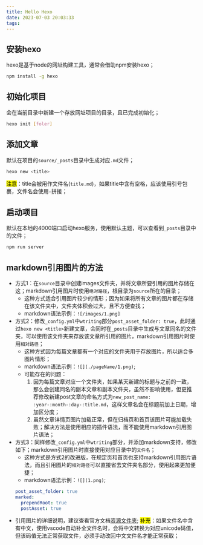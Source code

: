 ```yaml
---
title: Hello Hexo
date: 2023-07-03 20:03:33
tags:
---
```

## 安装hexo
hexo是基于node的网址构建工具，通常会借助npm安装hexo；
```bash
npm install -g hexo
```

## 初始化项目
会在当前目录中新建一个存放网址项目的目录，且已完成初始化；
```bash
hexo init [foler]
```

## 添加文章
默认在项目的`source/_posts`目录中生成对应`.md`文件；
```bash
hexo new <title>
```
<mark>注意</mark>：title会被用作文件名(`title.md`)，如果title中含有空格，应该使用引号包裹，文件名会使用`-`拼接；

## 启动项目
默认在本地的4000端口启动hexo服务，使用默认主题，可以查看到`_posts`目录中的文件；
```bash
npm run server
```

## markdown引用图片的方法
- 方式1：在`source`目录中创建images文件夹，并将文章所要引用的图片存储在这；markdown引用图片时使用`绝对路径`，根目录为`source`所在的目录；
  - 这种方式适合引用图片较少的情形；因为如果将所有文章的图片都在存储在该文件夹中，文件夹体积会过大，且不方便查找；
  - markdown语法示例：`![/images/1.png]`
- 方式2：修改`_config.yml`中`wtriting`部分`post_asset_folder: true`，此时通过`hexo new <title>`新建文章，会同时在`_posts`目录中生成与文章同名的文件夹，可以使用该文件夹来存放该文章所引用的图片，markdown引用图片时使用`相对路径`；
  - 这种方式因为每篇文章都有一个对应的文件夹用于存放图片，所以适合多图片情形；
  - markdown语法示例：`![](./pageName/1.png)`;
  - 可能存在的问题：
    1. 因为每篇文章对应一个文件夹，如果某天新建的标题与之前的一致，那么会创建同名的副本文章和副本文件夹，虽然不影响使用，但更推荐修改新建post文章的命名方式为`new_post_name: :year-:month-:day-:title.md`，这样文章名会在标题前加上日期，增加区分度；
    2. 虽然文章详情页图片加载正常，但在归档页和首页该图片可能加载失败；解决方法是使用相应的插件语法，而不能使用markdown引用图片语法；
- 方式3：同样修改`_config.yml`中`wtriting`部分，并添加markdown支持，修改如下；markdown引用图片时直接使用对应目录中的`文件名`；
  - 这种方式是方式2的改进版，在规定页和首页也支持markdown引用图片语法，而且引用图片的`相对路径`可以直接省去文件夹名部分，使用起来更加便捷；
  - markdown语法示例：`![](1.png)`;
  ```yml
  post_asset_folder: true
  marked:
    prependRoot: true
    postAsset: true
  ```
- 引用图片的详细说明，建议查看官方文档[资源文件夹](https://hexo.io/zh-cn/docs/asset-folders);
<mark>补充</mark>：如果文件名中含有中文，使用vscode自动补全文件名时，会将中文转换为对应unicode码值，但该码值无法正常获取文件，必须手动改回中文文件名才能正常获取；
